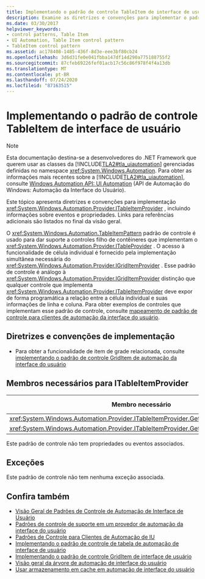 ```yaml
---
title: Implementando o padrão de controle TableItem de interface de usuário
description: Examine as diretrizes e convenções para implementar o padrão de controle TableItem na automação da interface do usuário. Conheça os membros necessários para a interface ITableItemProvider.
ms.date: 03/30/2017
helpviewer_keywords:
- control patterns, Table Item
- UI Automation, Table Item control pattern
- TableItem control pattern
ms.assetid: ac178408-1485-436f-8d3e-eee3bf80cb24
ms.openlocfilehash: 3d6d31fe0e041fbba147df14d290a775188755f2
ms.sourcegitcommit: 87cfeb69226fef01acb17c56c86f978f4f4a13db
ms.translationtype: MT
ms.contentlocale: pt-BR
ms.lasthandoff: 07/24/2020
ms.locfileid: "87163515"
---
```

# <a name="implementing-the-ui-automation-tableitem-control-pattern"></a>Implementando o padrão de controle TableItem de interface de usuário
> [!NOTE]
> Esta documentação destina-se a desenvolvedores do .NET Framework que querem usar as classes da [!INCLUDE[TLA2#tla_uiautomation](../../../includes/tla2sharptla-uiautomation-md.md)] gerenciadas definidas no namespace <xref:System.Windows.Automation>. Para obter as informações mais recentes sobre a [!INCLUDE[TLA2#tla_uiautomation](../../../includes/tla2sharptla-uiautomation-md.md)], consulte [Windows Automation API: UI Automation](/windows/win32/winauto/entry-uiauto-win32) (API de Automação do Windows: Automação da Interface do Usuário).  
  
 Este tópico apresenta diretrizes e convenções para implementação <xref:System.Windows.Automation.Provider.ITableItemProvider> , incluindo informações sobre eventos e propriedades. Links para referências adicionais são listados no final da visão geral.  
  
 O <xref:System.Windows.Automation.TableItemPattern> padrão de controle é usado para dar suporte a controles filho de contêineres que implementam o <xref:System.Windows.Automation.Provider.ITableProvider> . O acesso à funcionalidade de célula individual é fornecido pela implementação simultânea necessária do <xref:System.Windows.Automation.Provider.IGridItemProvider> . Esse padrão de controle é análogo à <xref:System.Windows.Automation.Provider.IGridItemProvider> distinção que qualquer controle que implementa <xref:System.Windows.Automation.Provider.ITableItemProvider> deve expor de forma programática a relação entre a célula individual e suas informações de linha e coluna. Para obter exemplos de controles que implementam esse padrão de controle, consulte [mapeamento de padrão de controle para clientes de automação da interface do usuário](control-pattern-mapping-for-ui-automation-clients.md).  
  
<a name="Implementation_Guidelines_and_Conventions"></a>
## <a name="implementation-guidelines-and-conventions"></a>Diretrizes e convenções de implementação  
  
- Para obter a funcionalidade de item de grade relacionada, consulte [implementando o padrão de controle GridItem de automação da interface do usuário](implementing-the-ui-automation-griditem-control-pattern.md)  
  
<a name="Required_Members_for_ITableItemProvider"></a>
## <a name="required-members-for-itableitemprovider"></a>Membros necessários para ITableItemProvider  
  
|Membro necessário|Tipo de membro|Anotações|  
|---------------------|-----------------|-----------|  
|<xref:System.Windows.Automation.Provider.ITableItemProvider.GetColumnHeaderItems%2A>|Método|Nenhum|  
|<xref:System.Windows.Automation.Provider.ITableItemProvider.GetRowHeaderItems%2A>|Método|Nenhum|  
  
 Este padrão de controle não tem propriedades ou eventos associados.  
  
<a name="Exceptions"></a>
## <a name="exceptions"></a>Exceções  
 Este padrão de controle não tem nenhuma exceção associada.  
  
## <a name="see-also"></a>Confira também

- [Visão Geral de Padrões de Controle de Automação de Interface de Usuário](ui-automation-control-patterns-overview.md)
- [Padrões de controle de suporte em um provedor de automação da interface do usuário](support-control-patterns-in-a-ui-automation-provider.md)
- [Padrões de Controle para Clientes de Automação de IU](ui-automation-control-patterns-for-clients.md)
- [Implementando o padrão de controle de tabela de automação de interface de usuário](implementing-the-ui-automation-table-control-pattern.md)
- [Implementando o padrão de controle GridItem de interface de usuário](implementing-the-ui-automation-griditem-control-pattern.md)
- [Visão geral da árvore de automação de interface do usuário](ui-automation-tree-overview.md)
- [Usar armazenamento em cache em automação de interface do usuário](use-caching-in-ui-automation.md)

